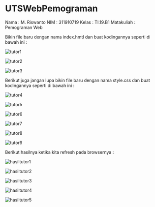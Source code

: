 # UTSWebPemograman

Nama : M. Riswanto
NIM : 311910719
Kelas : TI.19.B1
Matakuliah : Pemograman Web

Bikin file baru dengan nama index.hmtl dan buat kodingannya seperti di bawah ini :

![tutor1](https://user-images.githubusercontent.com/81561687/116931785-a5fa2d80-ac8b-11eb-851d-e5c1fc7d05d0.PNG)

![tutor2](https://user-images.githubusercontent.com/81561687/116931789-a7c3f100-ac8b-11eb-9bc9-6bab30691889.PNG)

![tutor3](https://user-images.githubusercontent.com/81561687/116931795-a8f51e00-ac8b-11eb-9db3-833849dabcf4.PNG)

Berikut juga jangan lupa bikin file baru dengan nama style.css dan buat kodingannya seperti di bawah ini :

![tutor4](https://user-images.githubusercontent.com/81561687/116931801-aabee180-ac8b-11eb-9b1d-4ba0688c9fed.PNG)

![tutor5](https://user-images.githubusercontent.com/81561687/116931805-abf00e80-ac8b-11eb-9b67-baaa2e89bece.PNG)

![tutor6](https://user-images.githubusercontent.com/81561687/116931811-ad213b80-ac8b-11eb-8ecf-056eb7b2f0f0.PNG)

![tutor7](https://user-images.githubusercontent.com/81561687/116931819-aeeaff00-ac8b-11eb-8927-57e4f01569e6.PNG)

![tutor8](https://user-images.githubusercontent.com/81561687/116931824-b01c2c00-ac8b-11eb-851f-9b76ba9e44dd.PNG)

![tutor9](https://user-images.githubusercontent.com/81561687/116931830-b1e5ef80-ac8b-11eb-9f5f-24c3c58a8c4d.PNG)

Berikut hasilnya ketika kita refresh pada browsernya :

![hasiltutor1](https://user-images.githubusercontent.com/81561687/116932420-6e3fb580-ac8c-11eb-9e44-12dbe9f60ec2.PNG)

![hasiltutor2](https://user-images.githubusercontent.com/81561687/116932423-70a20f80-ac8c-11eb-8a02-65d20c605a7f.PNG)

![hasiltutor3](https://user-images.githubusercontent.com/81561687/116932426-739d0000-ac8c-11eb-83b4-22b19c328394.PNG)

![hasiltutor4](https://user-images.githubusercontent.com/81561687/116932441-77c91d80-ac8c-11eb-9ba1-65b6caf3ac67.PNG)

![hasiltutor5](https://user-images.githubusercontent.com/81561687/116932469-7d266800-ac8c-11eb-94d5-96f3af944eb0.PNG)
